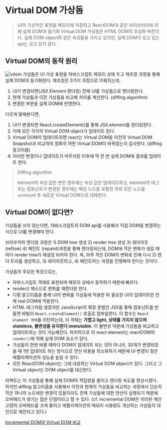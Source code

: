 # Virtual DOM 가상돔

> UI의 가상적인 표현을 메모리에 저장하고 ReactDOM과 같은 라이브러리에 의해 실제 DOM과 동기화
> Virtual DOM 가상돔은 HTML DOM의 추상화 버전이다. 실제 DOM object와 같은 속성들을 가지고 있지만, 실제 DOM이 갖고 있는 api는 갖고 있지 않다.

## Virtual DOM의 동작 원리

![vdom](https://miro.medium.com/max/700/1*8OCCATi8_5HmWI1QpjrRNA.png)
가상돔은 UI 가상 표현을 자바스크립트 메모리 상에 두고 재조정 과정을 통해 실제 DOM과 동기화한다. 재조정은 3가지 과정으로 이뤄지는데,

1. UI가 변경되면(JSX.Element 렌더링) 전체 UI를 가상돔으로 렌더링한다.
2. 현재 가상돔과 이전 가상돔을 비교해 차이를 계산한다. (diffing algorithm)
3. 변경된 부분을 실제 DOM에 반영한다.

다르게 말해본다면,

1. UI가 변경되면 React.createElement()를 통해  JSX.element를 렌더링한다.
2. 이때 모든 각각의 Virtual DOM object가 업데이트 된다.
3. Virtual DOM이 업데이트되면 react는 Virtual DOM을 이전의 Virtual DOM Snapshot과 비교하여 정확히 어떤 Virtual DOM이 바뀌었는지 검사한다. (diffing 알고리즘)
4. 이러한 변경이나 업데이트가 마무리된 이후에 딱 한 번 실제 DOM에 결과를 업데이트 한다.

> Diffing algorithm
> 
> element의 속성 값만 변한 경우에는 속성 값만 업데이트하고, element의 태그 또는 컴포넌트가 변경된 경우에는 해당 노드를 포함한 하위 모든 노드를 unmount 후 새로운 Virtual DOM으로 대체한다.

## Virtual DOM이 없다면?

가상돔을 쓰지 않는다면, 자바스크립트의 DOM api를 사용해서 직접 DOM을 변경하는 식으로 UI를 변경해야 한다.

브라우저의 렌더링 과정은 1) DOM tree 생성 2) render tree 생성 3) 레이아웃 (reflow) 4) 페인트 (repaint)과정을 통해 렌더링되는데,
DOM에 작은 변화가 생길 때마다 render tree가 재생성 되어야 한다. 즉, 아주 작은 DOM의 변화로 인해 다시 2) 렌더 트리를 생성하고, 3) 레이아웃하고, 4) 페인트하는 과정을 진행해야 한다는 것이다.

가상돔의 주요한 특징으로는,

- 자바스크립트 객체로 표현되며 메모리 상에서 동작하기 때문에 빠르다.
- render() 메소드로 변화를 재랜더링 한다.
- 디핑 알고리즘을 통해 UI의 변화를 가상돔에 적용한 뒤 필요한 UI의 업데이트만 전체 real DOM에 적용한다.
- HTML 태그처럼 생겼지만 JavaScript의 확장 문법인 JSX를 통해 컴포넌트를 만들면 바빌이 `React.createElement()` 호출로 컴파일한다. 이 함수는 `React element 객체`를 리턴하는데, 이 객체는 **가볍고 light, 상태를 가지지 않으며 stateless, 불변성을 유지한다 immutable.** 이 불변성 덕분에 가상돔을 비교하고 업데이트하는 것이 가능해진다. 마지막으로 이 react element는 reactDOM의 `render()`에 의해 실제 DOM 요소가 된다.
- 가상돔이 한번 바뀔 때마다 DOM이 업데이트 되는 것이 아니라, 30개가 변경되었을 때 1번 업데이트 하는 방식으로 연산 비용을 최소화하기 때문에 UI 변경이 잦은 애플리케이션의 성능을 높일 수 있다.
- 모든 ReactDOM object는 그에 대응하는 Virtual DOM object가 있다. 그리고 그 Virtual object는 DOM object를 대신한다.

리액트는 이 가상돔을 통해 실제 DOM의 작업량을 줄이고 렌더링 속도를 향상시켰다.
하지만 diffing 알고리즘을 사용해서 이전과 현재의 가상돔을 비교하는 과정에서 단순히 작은 하나의 노드에만 변경이 있을지라도 전체 가상돔에 대한 연산이 실행되기 때문에 오버헤드가 생기는 점은 단점이라고 할 수 있다. (cf. incremental DOM은 이러한 계산 고정의 오버헤드를 크게 줄이고 애플리케이션의 메모리 사용량도 개선하는 가상돔의 대안으로 제안되고 있다.)

[Incremental DOM과 Virtual DOM 비교](https://ui.toast.com/weekly-pick/ko_20210819)
